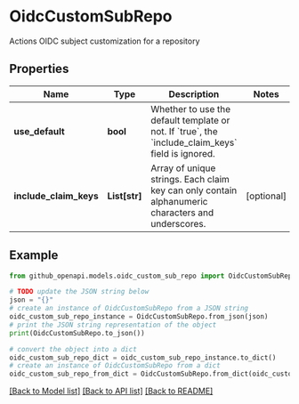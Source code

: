 # OidcCustomSubRepo

Actions OIDC subject customization for a repository

## Properties

Name | Type | Description | Notes
------------ | ------------- | ------------- | -------------
**use_default** | **bool** | Whether to use the default template or not. If &#x60;true&#x60;, the &#x60;include_claim_keys&#x60; field is ignored. | 
**include_claim_keys** | **List[str]** | Array of unique strings. Each claim key can only contain alphanumeric characters and underscores. | [optional] 

## Example

```python
from github_openapi.models.oidc_custom_sub_repo import OidcCustomSubRepo

# TODO update the JSON string below
json = "{}"
# create an instance of OidcCustomSubRepo from a JSON string
oidc_custom_sub_repo_instance = OidcCustomSubRepo.from_json(json)
# print the JSON string representation of the object
print(OidcCustomSubRepo.to_json())

# convert the object into a dict
oidc_custom_sub_repo_dict = oidc_custom_sub_repo_instance.to_dict()
# create an instance of OidcCustomSubRepo from a dict
oidc_custom_sub_repo_from_dict = OidcCustomSubRepo.from_dict(oidc_custom_sub_repo_dict)
```
[[Back to Model list]](../README.md#documentation-for-models) [[Back to API list]](../README.md#documentation-for-api-endpoints) [[Back to README]](../README.md)


